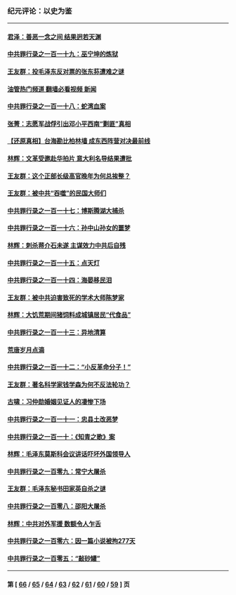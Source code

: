### 纪元评论：以史为鉴
---
#### [君泽：善恶一念之间 结果迥若天渊](../../pages/nsc1028/n13954961.md?03230330) 
#### [中共罪行录之一百一十九：巫宁坤的炼狱](../../pages/nsc1028/n13953203.md?03230330) 
#### [王友群：投毛泽东反对票的张东荪遭难之谜](../../pages/nsc1028/n13951901.md?03230330) 
#### [油管热门频道 翻墙必看视频 新闻](ok?03230330)
#### [中共罪行录之一百一十八：蛇湾血案](../../pages/nsc1028/n13950784.md?03230330) 
#### [张菁：志愿军战俘引出邓小平西南“剿匪”真相](../../pages/nsc1028/n13950241.md?03230330) 
#### [【还原真相】台海勘比柏林墙 成东西阵营对决最前线](../../pages/nsc1028/n13948147.md?03230330) 
#### [林辉：文革受邀赴华拍片 意大利名导结果遭批](../../pages/nsc1028/n13945883.md?03230330) 
#### [王友群：这个正部长级高官晚年为何总挨整？](../../pages/nsc1028/n13943816.md?03230330) 
#### [王友群：被中共“吞噬”的民国大师们](../../pages/nsc1028/n13942620.md?03230330) 
#### [中共罪行录之一百一十七：博斯腾湖大捕杀](../../pages/nsc1028/n13939864.md?03230330) 
#### [中共罪行录之一百一十六：孙中山孙女的噩梦](../../pages/nsc1028/n13937214.md?03230330) 
#### [林辉：刺杀蒋介石未遂 主谋效力中共后自残](../../pages/nsc1028/n13935457.md?03230330) 
#### [中共罪行录之一百一十五：点天灯](../../pages/nsc1028/n13935336.md?03230330) 
#### [中共罪行录之一百一十四：海晏移民泪](../../pages/nsc1028/n13934634.md?03230330) 
#### [王友群：被中共迫害致死的学术大师陈梦家](../../pages/nsc1028/n13932885.md?03230330) 
#### [林辉：大饥荒期间猪饲料成城镇居民“代食品”](../../pages/nsc1028/n13933558.md?03230330) 
#### [中共罪行录之一百一十三：异地清算](../../pages/nsc1028/n13930716.md?03230330) 
#### [荒唐岁月点滴](../../pages/nsc1028/n13931451.md?03230330) 
#### [中共罪行录之一百一十二：“小反革命分子！”](../../pages/nsc1028/n13926295.md?03230330) 
#### [王友群：著名科学家钱学森为何不反法轮功？](../../pages/nsc1028/n13923607.md?03230330) 
#### [古啸：习仲勋婚姻见证人的凄惨下场](../../pages/nsc1028/n13923826.md?03230330) 
#### [中共罪行录之一百一十一：忠县土改恶梦](../../pages/nsc1028/n13923119.md?03230330) 
#### [中共罪行录之一百一十：《知青之歌》案](../../pages/nsc1028/n13920732.md?03230330) 
#### [林辉：毛泽东莫斯科会议讲话吓坏外国领导人](../../pages/nsc1028/n13917931.md?03230330) 
#### [中共罪行录之一百零九：常宁大屠杀](../../pages/nsc1028/n13917366.md?03230330) 
#### [王友群：毛泽东秘书田家英自杀之谜](../../pages/nsc1028/n13916918.md?03230330) 
#### [中共罪行录之一百零八：邵阳大屠杀](../../pages/nsc1028/n13916622.md?03230330) 
#### [林辉：中共对外军援 数额令人乍舌](../../pages/nsc1028/n13914615.md?03230330) 
#### [中共罪行录之一百零六：因一篇小说被拘277天](../../pages/nsc1028/n13913548.md?03230330) 
#### [中共罪行录之一百零五：“敲砂罐”](../../pages/nsc1028/n13912910.md?03230330) 

---
#### 第 [ [66](./66.md?03230330) / [65](./65.md?03230330) / [64](./64.md?03230330) / [63](./63.md?03230330) / [62](./62.md?03230330) / [61](./61.md?03230330) / [60](./60.md?03230330) / [59](./59.md?03230330) ] 页

